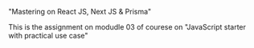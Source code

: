 "Mastering on React JS, Next JS & Prisma"

This is the assignment on modudle 03 of courese on "JavaScript starter with practical use case"

